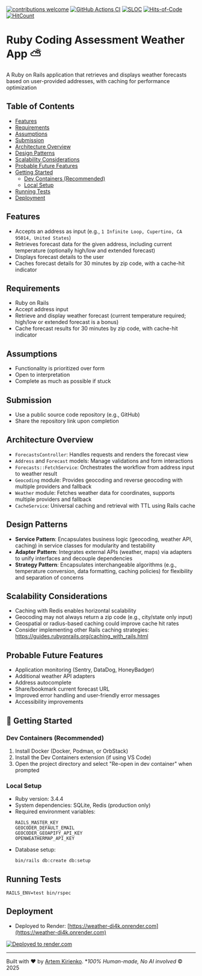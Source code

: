 [![contributions welcome](https://img.shields.io/badge/contributions-welcome-brightgreen.svg?style=flat)](https://github.com/artkirienko/weathercast/issues)
[![GitHub Actions CI](https://github.com/artkirienko/weathercast/actions/workflows/ci.yml/badge.svg)](https://github.com/artkirienko/weathercast/actions/workflows/ci.yml)
[![SLOC](https://sloc.xyz/github/artkirienko/weathercast)](https://en.wikipedia.org/wiki/Source_lines_of_code)
[![Hits-of-Code](https://hitsofcode.com/github/artkirienko/weathercast?branch=main)](https://hitsofcode.com)
[![HitCount](https://hitscounter.dev/api/hit?url=https%3A%2F%2Fgithub.com%2Fartkirienko%2Fweathercast&label=Visitors&icon=heart-fill&color=%23d1e7dd)](https://hitscounter.dev)

# Ruby Coding Assessment Weather App ⛅️

A Ruby on Rails application that retrieves and displays weather forecasts based on user-provided addresses, with caching for performance optimization

## Table of Contents

- [Features](#features)
- [Requirements](#requirements)
- [Assumptions](#assumptions)
- [Submission](#submission)
- [Architecture Overview](#architecture-overview)
- [Design Patterns](#design-patterns)
- [Scalability Considerations](#scalability-considerations)
- [Probable Future Features](#probable-future-features)
- [Getting Started](#getting-started)
  - [Dev Containers (Recommended)](#dev-containers-recommended)
  - [Local Setup](#local-setup)
- [Running Tests](#running-tests)
- [Deployment](#deployment)

## Features

- Accepts an address as input (e.g., `1 Infinite Loop, Cupertino, CA 95014, United States`)
- Retrieves forecast data for the given address, including current temperature (optionally high/low and extended forecast)
- Displays forecast details to the user
- Caches forecast details for 30 minutes by zip code, with a cache-hit indicator

## Requirements

- Ruby on Rails
- Accept address input
- Retrieve and display weather forecast (current temperature required; high/low or extended forecast is a bonus)
- Cache forecast results for 30 minutes by zip code, with cache-hit indicator

## Assumptions

- Functionality is prioritized over form
- Open to interpretation
- Complete as much as possible if stuck

## Submission

- Use a public source code repository (e.g., GitHub)
- Share the repository link upon completion

## Architecture Overview

- `ForecastsController`: Handles requests and renders the forecast view
- `Address` and `Forecast` models: Manage validations and form interactions
- `Forecasts::FetchService`: Orchestrates the workflow from address input to weather result
- `Geocoding` module: Provides geocoding and reverse geocoding with multiple providers and fallback
- `Weather` module: Fetches weather data for coordinates, supports multiple providers and fallback
- `CacheService`: Universal caching and retrieval with TTL using Rails cache

## Design Patterns

- **Service Pattern**: Encapsulates business logic (geocoding, weather API, caching) in service classes for modularity and testability
- **Adapter Pattern**: Integrates external APIs (weather, maps) via adapters to unify interfaces and decouple dependencies
- **Strategy Pattern**: Encapsulates interchangeable algorithms (e.g., temperature conversion, data formatting, caching policies) for flexibility and separation of concerns

## Scalability Considerations

- Caching with Redis enables horizontal scalability
- Geocoding may not always return a zip code (e.g., city/state only input)
- Geospatial or radius-based caching could improve cache hit rates
- Consider implementing other Rails caching strategies: https://guides.rubyonrails.org/caching_with_rails.html

## Probable Future Features

- Application monitoring (Sentry, DataDog, HoneyBadger)
- Additional weather API adapters
- Address autocomplete
- Share/bookmark current forecast URL
- Improved error handling and user-friendly error messages
- Accessibility improvements

## 🚀 Getting Started

### Dev Containers (Recommended)

1. Install Docker (Docker, Podman, or OrbStack)
2. Install the Dev Containers extension (if using VS Code)
3. Open the project directory and select "Re-open in dev container" when prompted

### Local Setup

- Ruby version: 3.4.4
- System dependencies: SQLite, Redis (production only)
- Required environment variables:
  ```shell
  RAILS_MASTER_KEY
  GEOCODER_DEFAULT_EMAIL
  GEOCODER_GEOAPIFY_API_KEY
  OPENWEATHERMAP_API_KEY
  ```
- Database setup:
  ```shell
  bin/rails db:create db:setup
  ```

## Running Tests

```shell
RAILS_ENV=test bin/rspec
```

## Deployment

- Deployed to Render: [https://weather-di4k.onrender.com](https://weather-di4k.onrender.com)

[![Deployed to render.com](https://weather-di4k.onrender.com/1x1-spinup-render-com.png)](https://weather-di4k.onrender.com)

---

Built with ❤️ by [Artem Kirienko](https://github.com/artkirienko). *_100% Human-made, No AI involved_ © 2025
